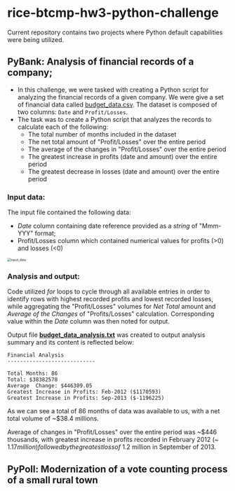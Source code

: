 # rice-btcmp-hw3-python-challenge
Current repository contains two projects where Python default capabilities were being utilized.

## PyBank: Analysis of financial records of a company; 

- In this challenge, we were tasked with creating a Python script for analyzing the financial records of a given company. We were give a set of financial data called [budget_data.csv](PyBank/Resources/budget_data.csv). The dataset is composed of two columns: `Date` and `Profit/Losses`. 
- The task was to create a Python script that analyzes the records to calculate each of the following:
  - The total number of months included in the dataset
  - The net total amount of "Profit/Losses" over the entire period
  - The average of the changes in "Profit/Losses" over the entire period
  - The greatest increase in profits (date and amount) over the entire period
  - The greatest decrease in losses (date and amount) over the entire period

### Input data: 

The input file contained the following data:

* *Date* column containing date reference provided as a *string* of "Mmm-YYY" format;
* Profit/Losses column which contained numerical values for profits (>0) and losses (<0)  

<img src="C:\Users\troub\gitHub\rice-btcmp-hw3-python-challenge\PyBank\Analysis\input_data.JPG" alt="input_data" style="zoom:50%;" />

### Analysis and output:

Code utilized *for* loops to cycle through all available entries in order to identify rows with highest recorded profits and lowest recorded losses, while aggregating the "Profit/Losses" volumes for *Net Total* amount and *Average of the Changes* of "Profits/Losses" calculation. Corresponding value within the *Date* column was then noted for output.

Output file [**budget_data_analysis.txt**](Resources/budget_data_analysis.txt) was created to output analysis summary and its content is reflected below:

```
Financial Analysis
----------------------------

Total Months: 86
Total: $38382578
Average  Change: $446309.05
Greatest Increase in Profits: Feb-2012 ($1170593)
Greatest Increase in Profits: Sep-2013 ($-1196225) 
```

As we can see a total of 86 months of data was available to us, with a net total volume of  ~$38.4 millions.

Average of changes in "Profit/Losses" over the entire period was ~$446 thousands, with greatest increase in profits recorded in February 2012 (~ $1.17 million) followed by the greatest loss of ~$1.2 million in September of 2013.

## PyPoll: Modernization of a vote counting process of a small rural town



